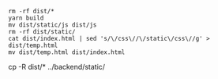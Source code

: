 ```
rm -rf dist/*
yarn build
mv dist/static/js dist/js
rm -rf dist/static/
cat dist/index.html | sed 's/\/css\//\/static\/css\//g' > dist/temp.html
mv dist/temp.html dist/index.html
```

cp -R dist/* ../backend/static/

